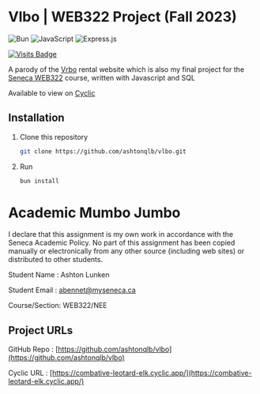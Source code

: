 # Vlbo | WEB322 Project (Fall 2023)
![Bun](https://img.shields.io/badge/Bun-%23000000.svg?style=for-the-badge&logo=bun&logoColor=white)
![JavaScript](https://img.shields.io/badge/javascript-%23323330.svg?style=for-the-badge&logo=javascript&logoColor=%23F7DF1E)
![Express.js](https://img.shields.io/badge/express.js-%23404d59.svg?style=for-the-badge&logo=express&logoColor=%2361DAFB)

[![Visits Badge](https://badges.pufler.dev/visits/ashtonqlb/vlbo?label=visits)](https://badges.pufler.dev)

A parody of the [Vrbo](https://www.vrbo.com/) rental website which is also my final project for the [Seneca WEB322](https://web322.ca/) course, written with Javascript and SQL

Available to view on [Cyclic](https://combative-leotard-elk.cyclic.app/)

## Installation

1. Clone this repository
   
    ``` bash
   git clone https://github.com/ashtonqlb/vlbo.git
    ```
2.  Run 
    ``` bash
    bun install
    ```

# Academic Mumbo Jumbo
I declare that this assignment is my own work in accordance with the Seneca Academic Policy.
No part of this assignment has been copied manually or electronically from any other source (including web sites) or distributed to other students.

Student Name  : Ashton Lunken 

Student Email : [abennet@myseneca.ca](mailto:abennet@myseneca.ca?subject=WEB322%20Assignment%20Feedback)

Course/Section: WEB322/NEE


## Project URLs
GitHub Repo : [https://github.com/ashtonqlb/vlbo](https://github.com/ashtonqlb/vlbo)

Cyclic URL : [https://combative-leotard-elk.cyclic.app/](https://combative-leotard-elk.cyclic.app/)

